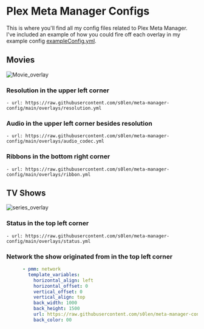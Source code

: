 # Plex Meta Manager Configs
This is where you'll find all my config files related to Plex Meta Manager. I've included an example of how you could fire off each overlay in my example config [exampleConfig.yml](https://raw.githubusercontent.com/s0len/meta-manager-config/main/exampleConfig.yml).

## Movies
![Movie_overlay](https://github.com/s0len/meta-manager-config/assets/35483234/36da84a7-d15e-4691-a010-86117d64b16b)
### Resolution in the upper left corner
`- url: https://raw.githubusercontent.com/s0len/meta-manager-config/main/overlays/resolution.yml`

### Audio in the upper left corner besides resolution
`- url: https://raw.githubusercontent.com/s0len/meta-manager-config/main/overlays/audio_codec.yml`

### Ribbons in the bottom right corner
`- url: https://raw.githubusercontent.com/s0len/meta-manager-config/main/overlays/ribbon.yml`

## TV Shows
![series_overlay](https://github.com/s0len/meta-manager-config/assets/35483234/0d578c63-f99d-44da-941e-d51a8a70ef50)

### Status in the top left corner
`- url: https://raw.githubusercontent.com/s0len/meta-manager-config/main/overlays/status.yml`

### Network the show originated from in the top left corner
```yaml
      - pmm: network
        template_variables:
          horizontal_align: left
          horizontal_offset: 0
          vertical_offset: 0
          vertical_align: top
          back_width: 1000
          back_height: 1500
          url: https://raw.githubusercontent.com/s0len/meta-manager-config/main/overlays/network-top-left/<<key>>.png 
          back_color: 00 
```

